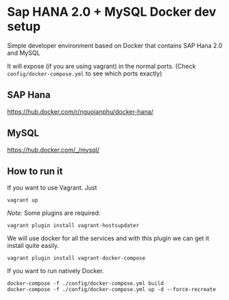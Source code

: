 # Sap HANA 2.0 + MySQL Docker dev setup

Simple developer environment based on Docker that contains SAP Hana 2.0 and MySQL

It will expose (if you are using vagrant) in the normal ports. (Check ````config/docker-compose.yml```` to see which ports exactly)

## SAP Hana 

https://hub.docker.com/r/nguoianphu/docker-hana/

## MySQL

https://hub.docker.com/_/mysql/

## How to run it

If you want to use Vagrant. Just 

````
vagrant up
````

*Note:* Some plugins are required:

```
vagrant plugin install vagrant-hostsupdater
```

We will use docker for all the services and with this plugin we can get it install quite easily.

```
vagrant plugin install vagrant-docker-compose
```


If you want to run natively Docker.

````
docker-compose -f ./config/docker-compose.yml build
docker-compose -f ./config/docker-compose.yml up -d --force-recreate
````